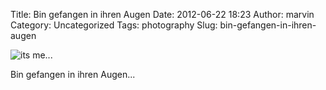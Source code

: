 Title: Bin gefangen in ihren Augen
Date: 2012-06-22 18:23
Author: marvin
Category: Uncategorized
Tags: photography
Slug: bin-gefangen-in-ihren-augen

![its me...]({static}/images/7421148052_0c29907421_b.jpg)

Bin gefangen in ihren Augen...


